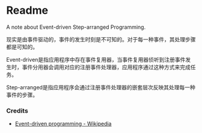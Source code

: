 # Readme
A note about Event-driven Step-arranged Programming.

现实是由事件驱动的，事件的发生时刻是不可知的。对于每一种事件，其处理步骤都是可知的。

Event-driven是指应用程序中存在事件复用器，当事件复用器侦听到注册事件发生时，事件分用器会调用对应的注册事件处理器，应用程序通过这种方式来完成任务。

Step-arranged是指应用程序会通过注册事件处理器的嵌套层次反映其处理每一种事件的步骤。

### Credits
- [Event-driven programming - Wikipedia](https://en.wikipedia.org/wiki/Event-driven_programming)
